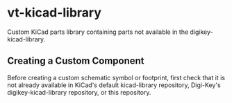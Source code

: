 # vt-kicad-library

Custom KiCad parts library containing parts not available in the digikey-kicad-library.

## Creating a Custom Component

Before creating a custom schematic symbol or footprint, first check that it is not already available in KiCad's default kicad-library repository, Digi-Key's
digikey-kicad-library repository, or this repository.
